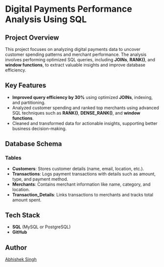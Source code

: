 # Digital Payments Performance Analysis Using SQL

## Project Overview
This project focuses on analyzing digital payments data to uncover customer spending patterns and merchant performance. The analysis involves performing optimized SQL queries, including **JOINs**, **RANK()**, and **window functions**, to extract valuable insights and improve database efficiency.

## Key Features
- **Improved query efficiency by 30%** using optimized **JOINs**, indexing, and partitioning.
- Analyzed customer spending and ranked top merchants using advanced SQL techniques such as **RANK()**, **DENSE_RANK()**, and **window functions**.
- Cleaned and transformed data for actionable insights, supporting better business decision-making.

## Database Schema

### Tables
- **Customers**: Stores customer details (name, email, location, etc.).
- **Transactions**: Logs payment transactions with details such as amount, type, and payment method.
- **Merchants**: Contains merchant information like name, category, and location.
- **Transaction_Details**: Links transactions to merchants and tracks total amount spent.

## Tech Stack
- **SQL** (MySQL or PostgreSQL)
- **GitHub**

## Author
[Abhishek Singh](https://github.com/100abhishek)
